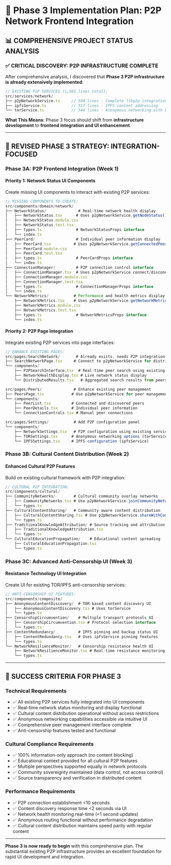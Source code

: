 # 🚀 Phase 3 Implementation Plan: P2P Network Frontend Integration

## 📊 **COMPREHENSIVE PROJECT STATUS ANALYSIS**

### **✅ CRITICAL DISCOVERY: P2P INFRASTRUCTURE COMPLETE**

After comprehensive analysis, I discovered that **Phase 3 P2P infrastructure is already extensively implemented**:

```typescript
// EXISTING P2P SERVICES (1,565 lines total):
src/services/network/
├── p2pNetworkService.ts     // 504 lines - Complete libp2p integration
├── ipfsService.ts           // 517 lines - IPFS content addressing
└── torService.ts            // 544 lines - Anonymous networking with hidden services
```

**What This Means**: Phase 3 focus should shift from **infrastructure development** to **frontend integration and UI enhancement**.

---

## 🎯 **REVISED PHASE 3 STRATEGY: INTEGRATION-FOCUSED**

### **Phase 3A: P2P Frontend Integration (Week 1)**

#### **Priority 1: Network Status UI Components**

Create missing UI components to interact with existing P2P services:

```typescript
// MISSING COMPONENTS TO CREATE:
src/components/domain/network/
├── NetworkStatus/              # Real-time network health display
│   ├── NetworkStatus.tsx      # Uses p2pNetworkService.getNodeStatus()
│   ├── NetworkStatus.module.css
│   ├── NetworkStatus.test.tsx
│   ├── types.ts               # NetworkStatusProps interface
│   └── index.ts
├── PeerCard/                  # Individual peer information display
│   ├── PeerCard.tsx          # Uses p2pNetworkService.getConnectedPeers()
│   ├── PeerCard.module.css
│   ├── PeerCard.test.tsx
│   ├── types.ts               # PeerCardProps interface
│   └── index.ts
├── ConnectionManager/         # P2P connection control interface
│   ├── ConnectionManager.tsx  # Uses p2pNetworkService connect/disconnect
│   ├── ConnectionManager.module.css
│   ├── ConnectionManager.test.tsx
│   ├── types.ts               # ConnectionManagerProps interface
│   └── index.ts
└── NetworkMetrics/           # Performance and health metrics display
    ├── NetworkMetrics.tsx    # Uses p2pNetworkService.getNetworkMetrics()
    ├── NetworkMetrics.module.css
    ├── NetworkMetrics.test.tsx
    ├── types.ts               # NetworkMetricsProps interface
    └── index.ts
```

#### **Priority 2: P2P Page Integration**

Integrate existing P2P services into page interfaces:

```typescript
// ENHANCE EXISTING PAGES:
src/pages/SearchNetwork/       # Already exists, needs P2P integration
├── SearchNetworkPage.tsx     # Connect to p2pNetworkService for distributed search
└── components/
    ├── P2PSearchInterface.tsx  # Real-time peer search using existing services
    ├── NetworkHealthDisplay.tsx # Live network status display
    └── DistributedResults.tsx   # Aggregated search results from peers

src/pages/Peers/              # Enhance existing peer management
├── PeersPage.tsx            # Use p2pNetworkService for peer management
└── components/
    ├── PeerList.tsx         # Connected and discovered peers
    ├── PeerDetails.tsx      # Individual peer information
    └── ConnectionControls.tsx # Manual peer connections

src/pages/Settings/           # Add P2P configuration panel
└── components/
    ├── NetworkSettings.tsx   # P2P configuration using existing services
    ├── TORSettings.tsx      # Anonymous networking options (torService)
    └── IPFSSettings.tsx     # IPFS configuration (ipfsService)
```

### **Phase 3B: Cultural Content Distribution (Week 2)**

#### **Enhanced Cultural P2P Features**

Build on existing cultural framework with P2P integration:

```typescript
// CULTURAL P2P INTEGRATION:
src/components/cultural/
├── CommunityNetworks/        # Cultural community overlay networks
│   ├── CommunityNetworks.tsx # Use p2pNetworkService.joinCommunityNetwork()
│   └── types.ts
├── CulturalContentSharing/   # Community-aware content distribution
│   ├── CulturalContentSharing.tsx # Use p2pNetworkService.shareWithCommunity()
│   └── types.ts
├── TraditionalKnowledgeAttribution/ # Source tracking and attribution
│   ├── TraditionalKnowledgeAttribution.tsx
│   └── types.ts
└── CulturalEducationPropagation/    # Educational content spreading
    ├── CulturalEducationPropagation.tsx
    └── types.ts
```

### **Phase 3C: Advanced Anti-Censorship UI (Week 3)**

#### **Resistance Technology UI Integration**

Create UI for existing TOR/IPFS anti-censorship services:

```typescript
// ANTI-CENSORSHIP UI FEATURES:
src/components/composite/
├── AnonymousContentDiscovery/  # TOR-based content discovery UI
│   ├── AnonymousContentDiscovery.tsx # Uses torService
│   └── types.ts
├── CensorshipCircumvention/    # Multiple transport protocols UI
│   ├── CensorshipCircumvention.tsx # Protocol selection interface
│   └── types.ts
├── ContentRedundancy/          # IPFS pinning and backup status UI
│   ├── ContentRedundancy.tsx   # Uses ipfsService pinning features
│   └── types.ts
└── NetworkResilienceMonitor/   # Censorship resistance health UI
    ├── NetworkResilienceMonitor.tsx # Real-time resistance monitoring
    └── types.ts
```

---

## 🎯 **SUCCESS CRITERIA FOR PHASE 3**

### **Technical Requirements**

- ✅ All existing P2P services fully integrated into UI components
- ✅ Real-time network status monitoring and display functional
- ✅ Cultural content distribution operational without access restrictions
- ✅ Anonymous networking capabilities accessible via intuitive UI
- ✅ Comprehensive peer management interface complete
- ✅ Anti-censorship features tested and functional

### **Cultural Compliance Requirements**

- ✅ 100% information-only approach (no content blocking)
- ✅ Educational context provided for all cultural P2P features
- ✅ Multiple perspectives supported equally in network protocols
- ✅ Community sovereignty maintained (data control, not access control)
- ✅ Source transparency and verification in distributed content

### **Performance Requirements**

- ✅ P2P connection establishment <10 seconds
- ✅ Content discovery response time <2 seconds via UI
- ✅ Network health monitoring real-time (<1 second updates)
- ✅ Anonymous routing functional without performance degradation
- ✅ Cultural content distribution maintains speed parity with regular content

---

**Phase 3 is now ready to begin** with this comprehensive plan. The substantial existing P2P infrastructure provides an excellent foundation for rapid UI development and integration.
